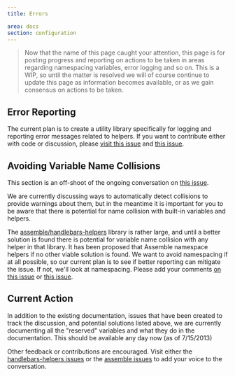 ```yaml
---
title: Errors

area: docs
section: configuration
---
```


> Now that the name of this page caught your attention, this page is for posting progress and reporting on actions to be taken in areas regarding namespacing variables, error logging and so on. This is a WIP, so until the matter is resolved we will of course continue to update this page as information becomes available, or as we gain consensus on actions to be taken.

## Error Reporting

The current plan is to create a utility library specifically for logging and reporting error messages related to helpers. If you want to contribute either with code or discussion, please [visit this issue](https://github.com/assemble/handlebars-helpers/issues/32) and [this issue](https://github.com/assemble/handlebars-helpers/issues/23).


## Avoiding Variable Name Collisions

This section is an off-shoot of the ongoing conversation on [this issue](https://github.com/assemble/handlebars-helpers/issues/38).

We are currently discussing ways to automatically detect collisions to provide warnings about them, but in the meantime it is important for you to be aware that there is potential for name collision with built-in variables and helpers.

The [assemble/handlebars-helpers](https://github.com/assemble/handlebars-helpers) library is rather large, and until a better solution is found there is potential for variable name collision with any helper in that library. It has been proposed that Assemble namespace helpers if no other viable solution is found. We want to avoid namespacing if at all possible, so our current plan is to see if better reporting can mitigate the issue. If not, we'll look at namespacing. Please add your comments [on this issue](https://github.com/assemble/handlebars-helpers/issues/32) or [this issue](https://github.com/assemble/handlebars-helpers/issues/23).


## Current Action

In addition to the existing documentation, issues that have been created to track the discussion, and potential solutions listed above, we are currently documenting all the "reserved" variables and what they do in the documentation. This should be available any day now (as of 7/15/2013)

Other feedback or contributions are encouraged. Visit either the [handlebars-helpers issues](https://github.com/assemble/handlebars-helpers/issues) or the [assemble issues](https://github.com/assemble/assemble/issues) to add your voice to the conversation.
